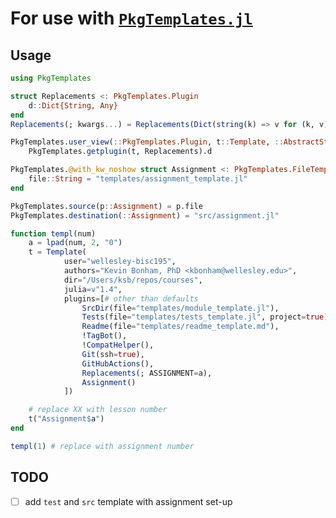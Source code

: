 # For use with [`PkgTemplates.jl`][pkgtemplates]

## Usage

```julia
using PkgTemplates

struct Replacements <: PkgTemplates.Plugin
    d::Dict{String, Any}
end
Replacements(; kwargs...) = Replacements(Dict(string(k) => v for (k, v) in pairs(kwargs)))

PkgTemplates.user_view(::PkgTemplates.Plugin, t::Template, ::AbstractString) =
    PkgTemplates.getplugin(t, Replacements).d

PkgTemplates.@with_kw_noshow struct Assignment <: PkgTemplates.FileTemplate
    file::String = "templates/assignment_template.jl"
end

PkgTemplates.source(p::Assignment) = p.file
PkgTemplates.destination(::Assignment) = "src/assignment.jl"

function templ(num)
    a = lpad(num, 2, "0")
    t = Template(
            user="wellesley-bisc195",
            authors="Kevin Bonham, PhD <kbonham@wellesley.edu>",
            dir="/Users/ksb/repos/courses",
            julia=v"1.4",
            plugins=[# other than defaults
                SrcDir(file="templates/module_template.jl"),
                Tests(file="templates/tests_template.jl", project=true),
                Readme(file="templates/readme_template.md"),
                !TagBot(),
                !CompatHelper(),
                Git(ssh=true),
                GitHubActions(),
                Replacements(; ASSIGNMENT=a),
                Assignment()
            ])

    # replace XX with lesson number
    t("Assignment$a")
end

templ(1) # replace with assignment number
```

## TODO

- [ ] add `test` and `src` template with assignment set-up

[pkgtemplates]: https://invenia.github.io/PkgTemplates.jl/dev/user/#PkgTemplates.GitHubActions
